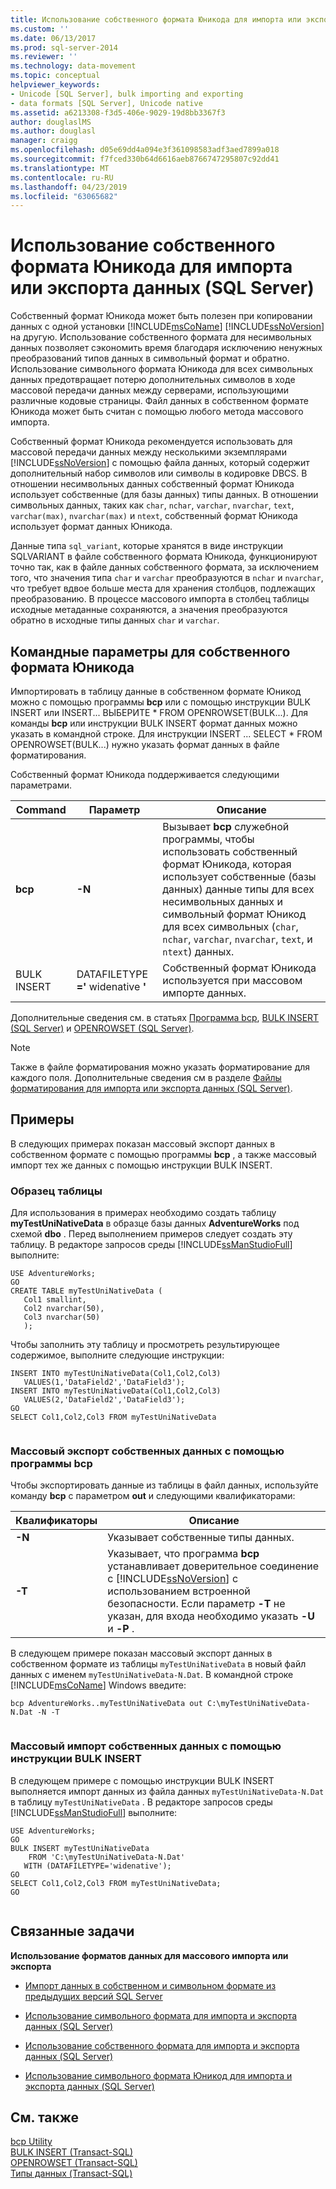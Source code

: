 ```yaml
---
title: Использование собственного формата Юникода для импорта или экспорта данных (SQL Server) | Документация Майкрософт
ms.custom: ''
ms.date: 06/13/2017
ms.prod: sql-server-2014
ms.reviewer: ''
ms.technology: data-movement
ms.topic: conceptual
helpviewer_keywords:
- Unicode [SQL Server], bulk importing and exporting
- data formats [SQL Server], Unicode native
ms.assetid: a6213308-f3d5-406e-9029-19d8bb3367f3
author: douglaslMS
ms.author: douglasl
manager: craigg
ms.openlocfilehash: d05e69dd4a094e3f361098583adf3aed7899a018
ms.sourcegitcommit: f7fced330b64d6616aeb8766747295807c92dd41
ms.translationtype: MT
ms.contentlocale: ru-RU
ms.lasthandoff: 04/23/2019
ms.locfileid: "63065682"
---
```

# <a name="use-unicode-native-format-to-import-or-export-data-sql-server"></a>Использование собственного формата Юникода для импорта или экспорта данных (SQL Server)
  Собственный формат Юникода может быть полезен при копировании данных с одной установки [!INCLUDE[msCoName](../../includes/msconame-md.md)] [!INCLUDE[ssNoVersion](../../includes/ssnoversion-md.md)] на другую. Использование собственного формата для несимвольных данных позволяет сэкономить время благодаря исключению ненужных преобразований типов данных в символьный формат и обратно. Использование символьного формата Юникода для всех символьных данных предотвращает потерю дополнительных символов в ходе массовой передачи данных между серверами, использующими различные кодовые страницы. Файл данных в собственном формате Юникода может быть считан с помощью любого метода массового импорта.  
  
 Собственный формат Юникода рекомендуется использовать для массовой передачи данных между несколькими экземплярами [!INCLUDE[ssNoVersion](../../includes/ssnoversion-md.md)] с помощью файла данных, который содержит дополнительный набор символов или символы в кодировке DBCS. В отношении несимвольных данных собственный формат Юникода использует собственные (для базы данных) типы данных. В отношении символьных данных, таких как `char`, `nchar`, `varchar`, `nvarchar`, `text`, `varchar(max)`, `nvarchar(max)` и `ntext`, собственный формат Юникода использует формат данных Юникода.  
  
 Данные типа `sql_variant`, которые хранятся в виде инструкции SQLVARIANT в файле собственного формата Юникода, функционируют точно так, как в файле данных собственного формата, за исключением того, что значения типа `char` и `varchar` преобразуются в `nchar` и `nvarchar`, что требует вдвое больше места для хранения столбцов, подлежащих преобразованию. В процессе массового импорта в столбец таблицы исходные метаданные сохраняются, а значения преобразуются обратно в исходные типы данных `char` и `varchar`.  
  
## <a name="command-options-for-unicode-native-format"></a>Командные параметры для собственного формата Юникода  
 Импортировать в таблицу данные в собственном формате Юникод можно с помощью программы **bcp** или с помощью инструкции BULK INSERT или INSERT... ВЫБЕРИТЕ \* FROM OPENROWSET(BULK...). Для команды **bcp** или инструкции BULK INSERT формат данных можно указать в командной строке. Для инструкции INSERT ... SELECT * FROM OPENROWSET(BULK...) нужно указать формат данных в файле форматирования.  
  
 Собственный формат Юникода поддерживается следующими параметрами.  
  
|Command|Параметр|Описание|  
|-------------|------------|-----------------|  
|**bcp**|**-N**|Вызывает **bcp** служебной программы, чтобы использовать собственный формат Юникода, которая использует собственные (базы данных) данные типы для всех несимвольных данных и символьный формат Юникод для всех символьных (`char`, `nchar`, `varchar`, `nvarchar`, `text`, и `ntext`) данных.|  
|BULK INSERT|DATAFILETYPE **='** widenative **'**|Собственный формат Юникода используется при массовом импорте данных.|  
  
 Дополнительные сведения см. в статьях [Программа bcp](../../tools/bcp-utility.md), [BULK INSERT (SQL Server)](/sql/t-sql/statements/bulk-insert-transact-sql) и [OPENROWSET (SQL Server)](/sql/t-sql/functions/openrowset-transact-sql).  
  
> [!NOTE]  
>  Также в файле форматирования можно указать форматирование для каждого поля. Дополнительные сведения см в разделе [Файлы форматирования для импорта или экспорта данных (SQL Server)](format-files-for-importing-or-exporting-data-sql-server.md).  
  
## <a name="examples"></a>Примеры  
 В следующих примерах показан массовый экспорт данных в собственном формате с помощью программы **bcp** , а также массовый импорт тех же данных с помощью инструкции BULK INSERT.  
  
### <a name="sample-table"></a>Образец таблицы  
 Для использования в примерах необходимо создать таблицу **myTestUniNativeData** в образце базы данных **AdventureWorks** под схемой **dbo** . Перед выполнением примеров следует создать эту таблицу. В редакторе запросов среды [!INCLUDE[ssManStudioFull](../../../includes/ssmanstudiofull-md.md)] выполните:  
  
```  
USE AdventureWorks;  
GO  
CREATE TABLE myTestUniNativeData (  
   Col1 smallint,  
   Col2 nvarchar(50),  
   Col3 nvarchar(50)  
   );   
```  
  
 Чтобы заполнить эту таблицу и просмотреть результирующее содержимое, выполните следующие инструкции:  
  
```  
INSERT INTO myTestUniNativeData(Col1,Col2,Col3)  
   VALUES(1,'DataField2','DataField3');  
INSERT INTO myTestUniNativeData(Col1,Col2,Col3)  
   VALUES(2,'DataField2','DataField3');  
GO  
SELECT Col1,Col2,Col3 FROM myTestUniNativeData  
  
```  
  
### <a name="using-bcp-to-bulk-export-native-data"></a>Массовый экспорт собственных данных с помощью программы bcp  
 Чтобы экспортировать данные из таблицы в файл данных, используйте команду **bcp** с параметром **out** и следующими квалификаторами:  
  
|Квалификаторы|Описание|  
|----------------|-----------------|  
|**-N**|Указывает собственные типы данных.|  
|**-T**|Указывает, что программа **bcp** устанавливает доверительное соединение с [!INCLUDE[ssNoVersion](../../includes/ssnoversion-md.md)] с использованием встроенной безопасности. Если параметр **-T** не указан, для входа необходимо указать **-U** и **-P** .|  
  
 В следующем примере показан массовый экспорт данных в собственном формате из таблицы `myTestUniNativeData` в новый файл данных с именем `myTestUniNativeData-N.Dat`. В командной строке [!INCLUDE[msCoName](../../includes/msconame-md.md)] Windows введите:  
  
```  
bcp AdventureWorks..myTestUniNativeData out C:\myTestUniNativeData-N.Dat -N -T  
  
```  
  
### <a name="using-bulk-insert-to-bulk-import-native-data"></a>Массовый импорт собственных данных с помощью инструкции BULK INSERT  
 В следующем примере с помощью инструкции BULK INSERT выполняется импорт данных из файла данных `myTestUniNativeData-N.Dat` в таблицу `myTestUniNativeData` . В редакторе запросов среды [!INCLUDE[ssManStudioFull](../../../includes/ssmanstudiofull-md.md)] выполните:  
  
```  
USE AdventureWorks;  
GO  
BULK INSERT myTestUniNativeData   
    FROM 'C:\myTestUniNativeData-N.Dat'   
   WITH (DATAFILETYPE='widenative');   
GO  
SELECT Col1,Col2,Col3 FROM myTestUniNativeData;  
GO  
  
```  
  
##  <a name="RelatedTasks"></a> Связанные задачи  
 **Использование форматов данных для массового импорта или экспорта**  
  
-   [Импорт данных в собственном и символьном формате из предыдущих версий SQL Server](import-native-and-character-format-data-from-earlier-versions-of-sql-server.md)  
  
-   [Использование символьного формата для импорта и экспорта данных (SQL Server)](use-character-format-to-import-or-export-data-sql-server.md)  
  
-   [Использование собственного формата для импорта и экспорта данных (SQL Server)](use-native-format-to-import-or-export-data-sql-server.md)  
  
-   [Использование символьного формата Юникод для импорта и экспорта данных (SQL Server)](use-unicode-character-format-to-import-or-export-data-sql-server.md)  
  
## <a name="see-also"></a>См. также  
 [bcp Utility](../../tools/bcp-utility.md)   
 [BULK INSERT (Transact-SQL)](/sql/t-sql/statements/bulk-insert-transact-sql)   
 [OPENROWSET (Transact-SQL)](/sql/t-sql/functions/openrowset-transact-sql)   
 [Типы данных (Transact-SQL)](/sql/t-sql/data-types/data-types-transact-sql)  
  
  
